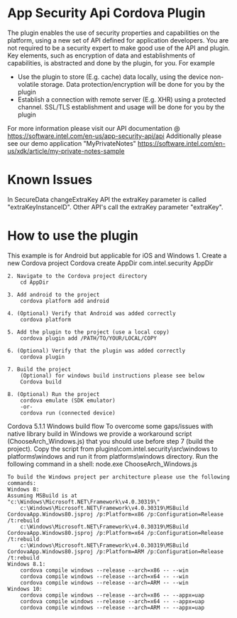 App Security Api Cordova Plugin
===============================
The plugin enables the use of security properties and capabilities on the platform, using a new set of API defined for application developers.
You are not required to be a security expert to make good use of the API and plugin. Key elements, such as encryption of data and establishments of capabilities, is abstracted and done by the plugin, for you.
For example
-	Use the plugin to store (E.g. cache) data locally, using the device non-volatile storage. Data protection/encryption will be done for you by the plugin
-	Establish a connection with remote server (E.g. XHR) using a protected channel. SSL/TLS establishment and usage will be done for you by the plugin

For more information please visit our API documentation @ https://software.intel.com/en-us/app-security-api/api
Additionally please see our demo application "MyPrivateNotes" https://software.intel.com/en-us/xdk/article/my-private-notes-sample

Known Issues
=====================
In SecureData changeExtraKey API the extraKey parameter is called "extraKeyInstanceID".
Other API's call the extraKey parameter "extraKey".

How to use the plugin
=====================
This example is for Android but applicable for iOS and Windows
	1. Create a new Cordova project
		Cordova create AppDir com.intel.security AppDir

	2. Navigate to the Cordova project directory
		cd AppDir

	3. Add android to the project
		cordova platform add android

	4. (Optional) Verify that Android was added correctly
		cordova platform

	5. Add the plugin to the project (use a local copy)
		cordova plugin add /PATH/TO/YOUR/LOCAL/COPY

	6. (Optional) Verify that the plugin was added correctly 
		cordova plugin

    7. Build the project
		(Optional) for windows build instructions please see below
		Cordova build 

	8. (Optional) Run the project
		cordova emulate	(SDK emulator)
		-or-
		cordova run (connected device)

Cordova 5.1.1 Windows build flow
    To overcome some gaps/issues with native library build in Windows we
	provide a workaround script (ChooseArch_Windows.js) that you should use before
	step 7 (build the project).
    Copy the script from plugins\com.intel.security\src\windows to
	platforms\windows and run it from platforms\windows directory.
	Run the following command in a shell:
		node.exe ChooseArch_Windows.js 
	
    To build the Windows project per architecture please use the following commands:	
    Windows 8:
	Assuming MSBuild is at "c:\Windows\Microsoft.NET\Framework\v4.0.30319\"
        c:\Windows\Microsoft.NET\Framework\v4.0.30319\MSBuild CordovaApp.Windows80.jsproj /p:Platform=x86 /p:Configuration=Release /t:rebuild  
        c:\Windows\Microsoft.NET\Framework\v4.0.30319\MSBuild CordovaApp.Windows80.jsproj /p:Platform=x64 /p:Configuration=Release /t:rebuild 
        c:\Windows\Microsoft.NET\Framework\v4.0.30319\MSBuild CordovaApp.Windows80.jsproj /p:Platform=ARM /p:Configuration=Release /t:rebuild 
    Windows 8.1:
        cordova compile windows --release --arch=x86 -- --win
        cordova compile windows --release --arch=x64 -- --win
        cordova compile windows --release --arch=ARM -- --win
    Windows 10:
        cordova compile windows --release --arch=x86 -- --appx=uap
        cordova compile windows --release --arch=x64 -- --appx=uap
        cordova compile windows --release --arch=ARM -- --appx=uap
